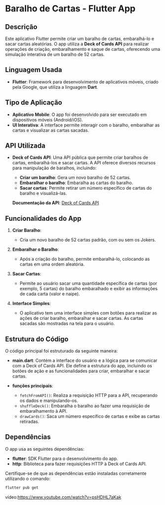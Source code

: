 # Baralho de Cartas - Flutter App

## Descrição

Este aplicativo Flutter permite criar um baralho de cartas, embaralhá-lo e sacar cartas aleatórias. O app utiliza a **Deck of Cards API** para realizar operações de criação, embaralhamento e saque de cartas, oferecendo uma simulação interativa de um baralho de 52 cartas.

## Linguagem Usada

- **Flutter**: Framework para desenvolvimento de aplicativos móveis, criado pela Google, que utiliza a linguagem **Dart**.

## Tipo de Aplicação

- **Aplicativo Mobile**: O app foi desenvolvido para ser executado em dispositivos móveis (Android/iOS).
- **UI Interativa**: A interface permite interagir com o baralho, embaralhar as cartas e visualizar as cartas sacadas.

## API Utilizada

- **Deck of Cards API**: Uma API pública que permite criar baralhos de cartas, embaralhá-los e sacar cartas. A API oferece diversos recursos para manipulação de baralhos, incluindo:
  - **Criar um baralho**: Gera um novo baralho de 52 cartas.
  - **Embaralhar o baralho**: Embaralha as cartas do baralho.
  - **Sacar cartas**: Permite retirar um número específico de cartas do baralho e visualizá-las.

  **Documentação da API**: [Deck of Cards API](https://deckofcardsapi.com/)

## Funcionalidades do App

1. **Criar Baralho**:
   - Cria um novo baralho de 52 cartas padrão, com ou sem os Jokers.
   
2. **Embaralhar o Baralho**:
   - Após a criação do baralho, permite embaralhá-lo, colocando as cartas em uma ordem aleatória.
   
3. **Sacar Cartas**:
   - Permite ao usuário sacar uma quantidade específica de cartas (por exemplo, 5 cartas) do baralho embaralhado e exibir as informações de cada carta (valor e naipe).

4. **Interface Simples**:
   - O aplicativo tem uma interface simples com botões para realizar as ações de criar baralho, embaralhar e sacar cartas. As cartas sacadas são mostradas na tela para o usuário.

## Estrutura do Código

O código principal foi estruturado da seguinte maneira:

- **main.dart**: Contém a interface do usuário e a lógica para se comunicar com a Deck of Cards API. Ele define a estrutura do app, incluindo os botões de ação e as funcionalidades para criar, embaralhar e sacar cartas.
  
- **funções principais**:
  - `fetchFromAPI()`: Realiza a requisição HTTP para a API, recuperando os dados e manipulando-os.
  - `shuffleDeck()`: Embaralha o baralho ao fazer uma requisição de embaralhamento à API.
  - `drawCards()`: Saca um número específico de cartas e exibe as cartas retiradas.

## Dependências

O app usa as seguintes dependências:

- **flutter**: SDK Flutter para o desenvolvimento do app.
- **http**: Biblioteca para fazer requisições HTTP à Deck of Cards API.

Certifique-se de que as dependências estão instaladas corretamente utilizando o comando:

```bash
flutter pub get
```
vídeo:https://www.youtube.com/watch?v=psHDHL7aKak
